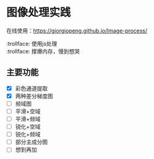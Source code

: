 # 图像处理实践
在线使用：https://giorgiopeng.github.io/Image-process/

:trollface: 使用js处理  
:trollface: 撑爆内存，慢到想哭  
## 主要功能
- [x] 彩色通道提取  
- [x] 两种差分梯度图  
- [ ] 频域图  
- [ ] 平滑+空域
- [ ] 平滑+频域
- [ ] 锐化+空域
- [ ] 锐化+频域
- [ ] 部分主成分图  
- [ ] 想到再加 